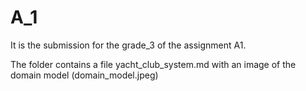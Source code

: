# A_1

It is the submission for the grade_3 of the assignment A1.

The folder contains a file yacht_club_system.md with an image of the domain model (domain_model.jpeg)